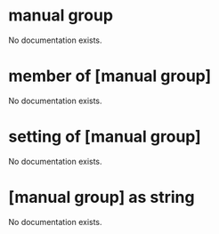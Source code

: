 # manual group

No documentation exists.

# member of [manual group]

No documentation exists.

# setting of [manual group]

No documentation exists.

# [manual group] as string

No documentation exists.
